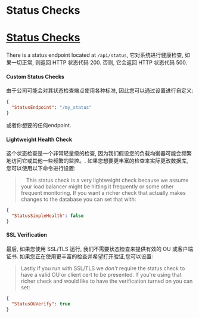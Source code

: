 # Status Checks
# [Status Checks](https://github.com/openark/orchestrator/blob/master/docs/status-checks.md)
There is a status endpoint located at `/api/status`, 它对系统进行健康检查, 如果一切正常, 则返回 HTTP 状态代码 200.  否则, 它会返回 HTTP 状态代码 500.

#### Custom Status Checks
由于公司可能会对其状态检查端点使用各种标准, 因此您可以通过设置进行自定义:

```json
{
  "StatusEndpoint": "/my_status"
}
```
或者你想要的任何endpoint.

#### Lightweight Health Check
这个状态检查是一个非常轻量级的检查, 因为我们假设您的负载均衡器可能会频繁地访问它或其他一些频繁的监控。. 如果您想要更丰富的检查来实际更改数据库, 您可以使用以下命令进行设置:

>  This status check is a very lightweight check because we assume your load balancer might be hitting it frequently or some other frequent monitoring. If you want a richer check that actually makes changes to the database you can set that with:

```json
{
  "StatusSimpleHealth": false
}
```
#### SSL Verification
最后, 如果您使用 SSL/TLS 运行, 我们不需要状态检查来提供有效的 OU 或客户端证书. 如果您正在使用更丰富的检查并希望打开验证,您可以设置:

> Lastly if you run with SSL/TLS we *don't* require the status check to have a valid OU or client cert to be presented. If you're using that richer check and would like to have the verification turned on you can set:

```json
{
  "StatusOUVerify": true
}
```
